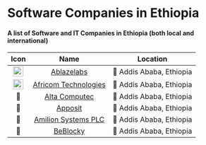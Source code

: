 # Software Companies in Ethiopia

#### A list of Software and IT Companies in Ethiopia (both local and international)

| Icon | Name | Location |
| :---: | :---: | :---: |
| <img src="https://ablazelabs.com/favicon.ico" width="23" height="23" class="text-center" /> | [Ablazelabs](https://ablazelabs.com/) | 📍 Addis Ababa, Ethiopia |
| <img src="https://africom.com.et/sites/default/files/AFRICOM_Logo_Background%20Image%20Removed.png" width="23" height="23" class="text-center" /> | [Africom Technologies](https://www.africom.com.et/) | 📍 Addis Ababa, Ethiopia |
| 🚫 | [Alta Computec](https://altacomputec.com/) | 📍 Addis Ababa, Ethiopia |
| 🚫 | [Apposit](https://www.apposit.com/) | 📍 Addis Ababa, Ethiopia |
| 🚫 | [Amilion Systems PLC](https://www.apposit.com/) | 📍 Addis Ababa, Ethiopia |
| 🚫 | [BeBlocky](https://beblocky.com/) | 📍 Addis Ababa, Ethiopia |